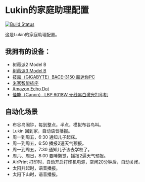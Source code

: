 # Lukin的家庭助理配置

[![Build Status](https://travis-ci.org/mylukin/home-assistant-config.svg?branch=master)](https://travis-ci.org/mylukin/home-assistant-config) 

这是Lukin的家庭助理配置。

## 我拥有的设备：
- 树莓派2 Model B
- [树莓派3 Model B](https://item.taobao.com/item.htm?spm=a1z09.2.0.0.73bd2211lj9abF&id=544556345395&_u=icj8ve4f42)
- [技嘉（GIGABYTE）BACE-3150 超迷你PC](https://item.jd.com/1607153554.html)
- [米家智能插座](https://www.mi.com/mj-socket/)
- [Amazon Echo Dot](https://www.amazon.com/Amazon-Echo-Dot-Portable-Bluetooth-Speaker-with-Alexa-Black/dp/B01DFKC2SO)
- [佳能（Canon） LBP 6018W 无线黑白激光打印机](https://item.jd.com/1160047.html)

## 自动化场景
- 布谷鸟闹钟，每到整点，半点，模拟布谷鸟叫。
- Lukin 回到家，自动语音播报。
- 周一到周五，6:30 通知儿子起床。
- 周一到周五，6:50 播报2遍天气预报。
- 周一到周五，7:30 通知儿子该去学校了。
- 周六、周日，8:00 要睡懒觉，播报2遍天气预报。
- AirPrint 打印时，自动开启打印机电源，空闲20分钟后，自动关闭。
- 太阳升起时，语音播报。
- 太阳下山时，语音播报。